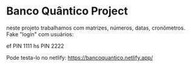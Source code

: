 # Banco Quântico Project

neste projeto trabalhamos com matrizes, números, datas, cronômetros. Fake "login" com usuários:

ef PIN 1111
hs PIN 2222

Pode testa-lo no netlify: https://bancoquantico.netlify.app/
